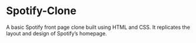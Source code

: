 # Spotify-Clone
A basic Spotify front page clone built using HTML and CSS. It replicates the layout and design of Spotify’s homepage. 
